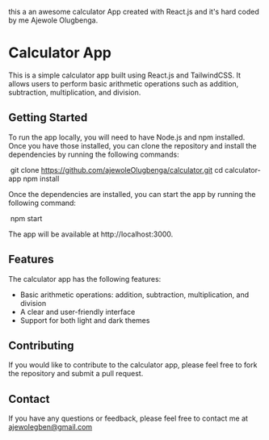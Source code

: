this a an awesome calculator App created with React.js 
and it's hard coded by me Ajewole Olugbenga.

# Calculator App

This is a simple calculator app built using React.js and TailwindCSS. It allows users to perform basic arithmetic operations such as addition, subtraction, multiplication, and division.

## Getting Started

To run the app locally, you will need to have Node.js and npm installed. Once you have those installed, you can clone the repository and install the dependencies by running the following commands:


​
git clone https://github.com/ajewoleOlugbenga/calculator.git
cd calculator-app
npm install
​


Once the dependencies are installed, you can start the app by running the following command:


​
npm start
​


The app will be available at http://localhost:3000.

## Features

The calculator app has the following features:

* Basic arithmetic operations: addition, subtraction, multiplication, and division
* A clear and user-friendly interface
* Support for both light and dark themes

## Contributing

If you would like to contribute to the calculator app, please feel free to fork the repository and submit a pull request.


## Contact

If you have any questions or feedback, please feel free to contact me at ajewolegben@gmail.com
